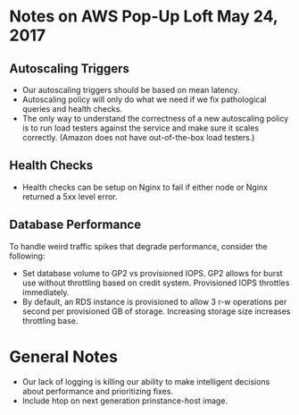 # Notes on AWS Pop-Up Loft May 24, 2017

## Autoscaling Triggers

* Our autoscaling triggers should be based on mean latency. 
* Autoscaling policy will only do what we need if we fix pathological queries and health checks.
* The only way to understand the correctness of a new autoscaling policy is to run load testers against the service and make sure it scales correctly. (Amazon does not have out-of-the-box load testers.)

## Health Checks

* Health checks can be setup on Nginx to fail if either node or Nginx returned a 5xx level error.

## Database Performance

To handle weird traffic spikes that degrade performance, consider the following:

* Set database volume to GP2 vs provisioned IOPS. GP2 allows for burst use without throttling based on credit system. Provisioned IOPS throttles immediately.
* By default, an RDS instance is provisioned to allow 3 r-w operations per second per provisioned GB of storage. Increasing storage size increases throttling base.

# General Notes

* Our lack of logging is killing our ability to make intelligent decisions about performance and prioritizing fixes.
* Include htop on next generation prinstance-host image.
